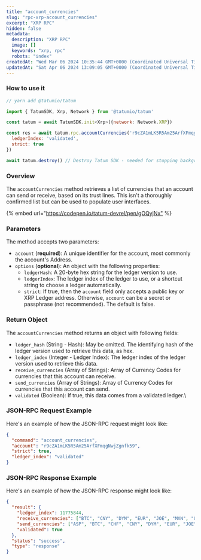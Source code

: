 ```yaml
---
title: "account_currencies"
slug: "rpc-xrp-account_currencies"
excerpt: "XRP RPC"
hidden: false
metadata: 
  description: "XRP RPC"
  image: []
  keywords: "xrp, rpc"
  robots: "index"
createdAt: "Wed Mar 06 2024 10:35:44 GMT+0000 (Coordinated Universal Time)"
updatedAt: "Sat Apr 06 2024 13:09:05 GMT+0000 (Coordinated Universal Time)"
---
```




### How to use it

```javascript
// yarn add @tatumio/tatum

import { TatumSDK, Xrp, Network } from '@tatumio/tatum'

const tatum = await TatumSDK.init<Xrp>({network: Network.XRP})

const res = await tatum.rpc.accountCurrencies('r9cZA1mLK5R5Am25ArfXFmqgNwjZgnfk59', {
  ledgerIndex: 'validated',
  strict: true
})

await tatum.destroy() // Destroy Tatum SDK - needed for stopping background jobs
```

### Overview

The `accountCurrencies` method retrieves a list of currencies that an account can send or receive, based on its trust lines. This isn't a thoroughly confirmed list but can be used to populate user interfaces.

{% embed url="<https://codepen.io/tatum-devrel/pen/gOQyjNx"> %}

### Parameters

The method accepts two parameters:

- `account` (**required**): A unique identifier for the account, most commonly the account's Address.
- `options` (**optional**): An object with the following properties:
  - `ledgerHash`: A 20-byte hex string for the ledger version to use.
  - `ledgerIndex`: The ledger index of the ledger to use, or a shortcut string to choose a ledger automatically.
  - `strict`: If true, then the `account` field only accepts a public key or XRP Ledger address. Otherwise, `account` can be a secret or passphrase (not recommended). The default is false.

### Return Object

The `accountCurrencies` method returns an object with following fields:

- `ledger_hash` (String - Hash): May be omitted. The identifying hash of the ledger version used to retrieve this data, as hex.
- `ledger_index` (Integer - Ledger Index): The ledger index of the ledger version used to retrieve this data.
- `receive_currencies` (Array of Strings): Array of Currency Codes for currencies that this account can receive.
- `send_currencies` (Array of Strings): Array of Currency Codes for currencies that this account can send.
- `validated` (Boolean): If true, this data comes from a validated ledger.\\

### JSON-RPC Request Example

Here's an example of how the JSON-RPC request might look like:

```json
{
  "command": "account_currencies",
  "account": "r9cZA1mLK5R5Am25ArfXFmqgNwjZgnfk59",
  "strict": true,
  "ledger_index": "validated"
}
```

### JSON-RPC Response Example

Here's an example of how the JSON-RPC response might look like:

```json
{
  "result": {
    "ledger_index": 11775844,
    "receive_currencies": ["BTC", "CNY", "DYM", "EUR", "JOE", "MXN", "USD", "015841551A748AD2C1F76FF6ECB0CCCD00000000"],
    "send_currencies": ["ASP", "BTC", "CHF", "CNY", "DYM", "EUR", "JOE", "JPY", "MXN", "USD"],
    "validated": true
  },
  "status": "success",
  "type": "response"
}
```
